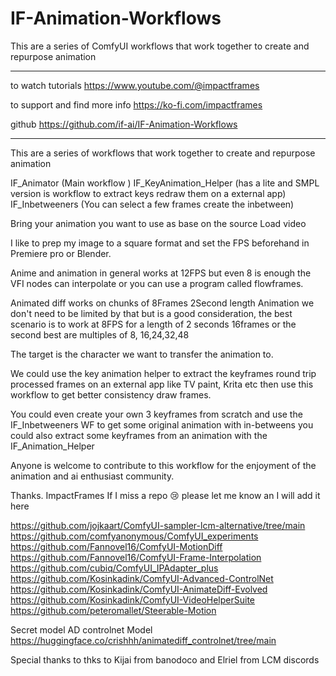 # IF-Animation-Workflows
This are a series of ComfyUI workflows that work together to create and repurpose animation
                                   
--------------------------------------------------------

to watch tutorials
https://www.youtube.com/@impactframes

to support and find more info
https://ko-fi.com/impactframes

github 
https://github.com/if-ai/IF-Animation-Workflows

--------------------------------------------------------
This are a series of workflows that work together to create and repurpose animation 

IF_Animator (Main workflow )
IF_KeyAnimation_Helper (has a lite and SMPL version is workflow to extract keys redraw them on a external app)
IF_Inbetweeners (You can select a few frames create the inbetween)

Bring your animation you want to use as base on the source Load video 

I like to prep my image to a square format and set the FPS beforehand in Premiere pro or Blender. 

Anime and animation in general works at 12FPS but even 8 is enough the VFI nodes can interpolate or you can use a program called flowframes.

Animated diff works on chunks of 8Frames 2Second length Animation we don't need to be limited by that but is a good consideration, the best scenario is to work at 8FPS for a length of 2 seconds 16frames or the second best are multiples of 8, 16,24,32,48

The target is the character we want to transfer the animation to.

We could use the key animation helper to extract the keyframes round trip processed frames on an external app like TV paint, Krita etc then use this workflow to get better consistency draw frames.

You could even create your own 3 keyframes from scratch and use the IF_Inbetweeners WF to get some original animation with in-betweens you could also extract some keyframes from an animation with the IF_Animation_Helper 

Anyone is welcome to contribute to this workflow for the enjoyment of the animation and ai enthusiast community.

Thanks.
ImpactFrames
If I miss a repo 😢 please let me know an I will add it here

https://github.com/jojkaart/ComfyUI-sampler-lcm-alternative/tree/main
https://github.com/comfyanonymous/ComfyUI_experiments
https://github.com/Fannovel16/ComfyUI-MotionDiff
https://github.com/Fannovel16/ComfyUI-Frame-Interpolation
https://github.com/cubiq/ComfyUI_IPAdapter_plus
https://github.com/Kosinkadink/ComfyUI-Advanced-ControlNet
https://github.com/Kosinkadink/ComfyUI-AnimateDiff-Evolved
https://github.com/Kosinkadink/ComfyUI-VideoHelperSuite
https://github.com/peteromallet/Steerable-Motion

Secret model AD controlnet Model
https://huggingface.co/crishhh/animatediff_controlnet/tree/main

Special thanks to thks to Kijai from banodoco and Elriel from LCM discords

    

